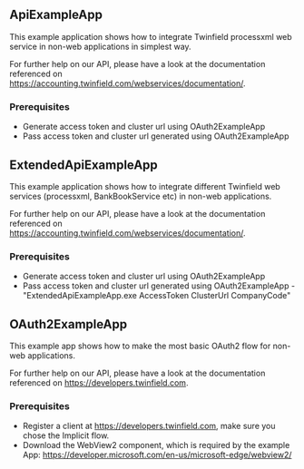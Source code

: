 ## ApiExampleApp

This example application shows how to integrate Twinfield processxml web service in non-web applications in simplest way.

For further help on our API, please have a look at the documentation referenced on https://accounting.twinfield.com/webservices/documentation/.

### Prerequisites

- Generate access token and cluster url using OAuth2ExampleApp 
- Pass access token and cluster url generated using OAuth2ExampleApp

## ExtendedApiExampleApp

This example application shows how to integrate different Twinfield web services (processxml, BankBookService etc) in non-web applications.

For further help on our API, please have a look at the documentation referenced on https://accounting.twinfield.com/webservices/documentation/.

### Prerequisites

- Generate access token and cluster url using OAuth2ExampleApp 
- Pass access token and cluster url generated using OAuth2ExampleApp - "ExtendedApiExampleApp.exe AccessToken ClusterUrl CompanyCode"

## OAuth2ExampleApp

This example app shows how to make the most basic OAuth2 flow for non-web applications.

For further help on our API, please have a look at the documentation referenced on https://developers.twinfield.com.

### Prerequisites

- Register a client at https://developers.twinfield.com, make sure you chose the Implicit flow.
- Download the WebView2 component, which is required by the example App: https://developer.microsoft.com/en-us/microsoft-edge/webview2/
